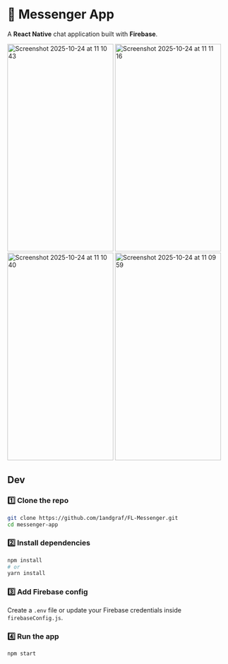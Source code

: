 # 💬 Messenger App

A **React Native** chat application built with **Firebase**.

<img width="240" height="470" alt="Screenshot 2025-10-24 at 11 10 43" src="https://github.com/user-attachments/assets/db57d8fe-1608-4e21-a405-1327a8cbeb2c" />
<img width="240" height="470" alt="Screenshot 2025-10-24 at 11 11 16" src="https://github.com/user-attachments/assets/f6971ce8-6dd3-458d-83b3-84101300bb36" />
<img width="240" height="470" alt="Screenshot 2025-10-24 at 11 10 40" src="https://github.com/user-attachments/assets/2df8b81f-90bb-4dc1-8408-1e7e184e74a3" />
<img width="240" height="470" alt="Screenshot 2025-10-24 at 11 09 59" src="https://github.com/user-attachments/assets/27d3092d-f623-4e12-a47a-4923e2e55e43" />

## Dev

### 1️⃣ Clone the repo
```bash
git clone https://github.com/1andgraf/FL-Messenger.git
cd messenger-app
```

### 2️⃣ Install dependencies
```bash
npm install
# or
yarn install
```

### 3️⃣ Add Firebase config  
Create a `.env` file or update your Firebase credentials inside `firebaseConfig.js`.

### 4️⃣ Run the app
```bash
npm start
```
